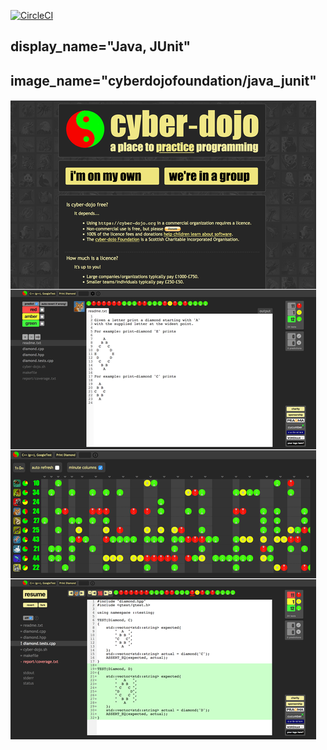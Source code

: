 [![CircleCI](https://circleci.com/gh/cyber-dojo-languages/java-junit.svg?style=svg)](https://circleci.com/gh/cyber-dojo-languages/java-junit)

## display_name="Java, JUnit"
## image_name="cyberdojofoundation/java_junit"

![cyber-dojo.org home page](https://github.com/cyber-dojo/cyber-dojo/blob/master/shared/home_page_snapshot.png)